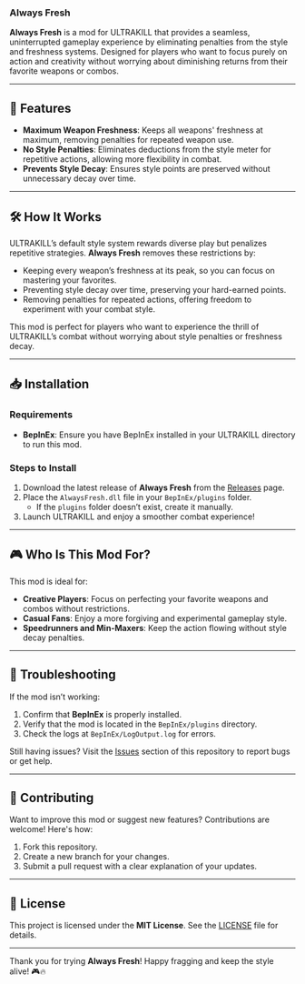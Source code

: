 ### **Always Fresh**

**Always Fresh** is a mod for ULTRAKILL that provides a seamless, uninterrupted gameplay experience by eliminating penalties from the style and freshness systems. Designed for players who want to focus purely on action and creativity without worrying about diminishing returns from their favorite weapons or combos.

---

## 🌟 Features

- **Maximum Weapon Freshness**: Keeps all weapons' freshness at maximum, removing penalties for repeated weapon use.
- **No Style Penalties**: Eliminates deductions from the style meter for repetitive actions, allowing more flexibility in combat.
- **Prevents Style Decay**: Ensures style points are preserved without unnecessary decay over time.

---

## 🛠️ How It Works

ULTRAKILL’s default style system rewards diverse play but penalizes repetitive strategies. **Always Fresh** removes these restrictions by:
- Keeping every weapon’s freshness at its peak, so you can focus on mastering your favorites.
- Preventing style decay over time, preserving your hard-earned points.
- Removing penalties for repeated actions, offering freedom to experiment with your combat style.

This mod is perfect for players who want to experience the thrill of ULTRAKILL’s combat without worrying about style penalties or freshness decay.

---

## 📥 Installation

### Requirements
- **BepInEx**: Ensure you have BepInEx installed in your ULTRAKILL directory to run this mod.

### Steps to Install
1. Download the latest release of **Always Fresh** from the [Releases](https://github.com/MrRaposinha/AlwaysFresh/releases) page.
2. Place the `AlwaysFresh.dll` file in your `BepInEx/plugins` folder.
   - If the `plugins` folder doesn’t exist, create it manually.
3. Launch ULTRAKILL and enjoy a smoother combat experience!

---

## 🎮 Who Is This Mod For?

This mod is ideal for:
- **Creative Players**: Focus on perfecting your favorite weapons and combos without restrictions.
- **Casual Fans**: Enjoy a more forgiving and experimental gameplay style.
- **Speedrunners and Min-Maxers**: Keep the action flowing without style decay penalties.

---

## 🔧 Troubleshooting

If the mod isn’t working:
1. Confirm that **BepInEx** is properly installed.
2. Verify that the mod is located in the `BepInEx/plugins` directory.
3. Check the logs at `BepInEx/LogOutput.log` for errors.

Still having issues? Visit the [Issues](https://github.com/MrRaposinha/AlwaysFresh/issues) section of this repository to report bugs or get help.

---

## 🤝 Contributing

Want to improve this mod or suggest new features? Contributions are welcome! Here's how:
1. Fork this repository.
2. Create a new branch for your changes.
3. Submit a pull request with a clear explanation of your updates.

---

## 📜 License

This project is licensed under the **MIT License**. See the [LICENSE](LICENSE) file for details.

---

Thank you for trying **Always Fresh**! Happy fragging and keep the style alive! 🎮🔥
